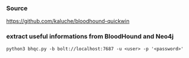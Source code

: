 ### Source
https://github.com/kaluche/bloodhound-quickwin

### extract useful informations from BloodHound and Neo4j
```
python3 bhqc.py -b bolt://localhost:7687 -u <user> -p '<password>'
```

